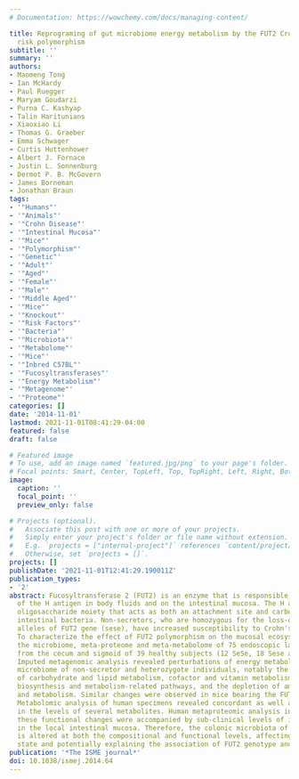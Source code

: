 ```yaml
---
# Documentation: https://wowchemy.com/docs/managing-content/

title: Reprograming of gut microbiome energy metabolism by the FUT2 Crohn's disease
  risk polymorphism
subtitle: ''
summary: ''
authors:
- Maomeng Tong
- Ian McHardy
- Paul Ruegger
- Maryam Goudarzi
- Purna C. Kashyap
- Talin Haritunians
- Xiaoxiao Li
- Thomas G. Graeber
- Emma Schwager
- Curtis Huttenhower
- Albert J. Fornace
- Justin L. Sonnenburg
- Dermot P. B. McGovern
- James Borneman
- Jonathan Braun
tags:
- '"Humans"'
- '"Animals"'
- '"Crohn Disease"'
- '"Intestinal Mucosa"'
- '"Mice"'
- '"Polymorphism"'
- '"Genetic"'
- '"Adult"'
- '"Aged"'
- '"Female"'
- '"Male"'
- '"Middle Aged"'
- '"Mice"'
- '"Knockout"'
- '"Risk Factors"'
- '"Bacteria"'
- '"Microbiota"'
- '"Metabolome"'
- '"Mice"'
- '"Inbred C57BL"'
- '"Fucosyltransferases"'
- '"Energy Metabolism"'
- '"Metagenome"'
- '"Proteome"'
categories: []
date: '2014-11-01'
lastmod: 2021-11-01T08:41:29-04:00
featured: false
draft: false

# Featured image
# To use, add an image named `featured.jpg/png` to your page's folder.
# Focal points: Smart, Center, TopLeft, Top, TopRight, Left, Right, BottomLeft, Bottom, BottomRight.
image:
  caption: ''
  focal_point: ''
  preview_only: false

# Projects (optional).
#   Associate this post with one or more of your projects.
#   Simply enter your project's folder or file name without extension.
#   E.g. `projects = ["internal-project"]` references `content/project/deep-learning/index.md`.
#   Otherwise, set `projects = []`.
projects: []
publishDate: '2021-11-01T12:41:29.190011Z'
publication_types:
- '2'
abstract: Fucosyltransferase 2 (FUT2) is an enzyme that is responsible for the synthesis
  of the H antigen in body fluids and on the intestinal mucosa. The H antigen is an
  oligosaccharide moiety that acts as both an attachment site and carbon source for
  intestinal bacteria. Non-secretors, who are homozygous for the loss-of-function
  alleles of FUT2 gene (sese), have increased susceptibility to Crohn's disease (CD).
  To characterize the effect of FUT2 polymorphism on the mucosal ecosystem, we profiled
  the microbiome, meta-proteome and meta-metabolome of 75 endoscopic lavage samples
  from the cecum and sigmoid of 39 healthy subjects (12 SeSe, 18 Sese and 9 sese).
  Imputed metagenomic analysis revealed perturbations of energy metabolism in the
  microbiome of non-secretor and heterozygote individuals, notably the enrichment
  of carbohydrate and lipid metabolism, cofactor and vitamin metabolism and glycan
  biosynthesis and metabolism-related pathways, and the depletion of amino-acid biosynthesis
  and metabolism. Similar changes were observed in mice bearing the FUT2(-/-) genotype.
  Metabolomic analysis of human specimens revealed concordant as well as novel changes
  in the levels of several metabolites. Human metaproteomic analysis indicated that
  these functional changes were accompanied by sub-clinical levels of inflammation
  in the local intestinal mucosa. Therefore, the colonic microbiota of non-secretors
  is altered at both the compositional and functional levels, affecting the host mucosal
  state and potentially explaining the association of FUT2 genotype and CD susceptibility.
publication: '*The ISME journal*'
doi: 10.1038/ismej.2014.64
---
```

